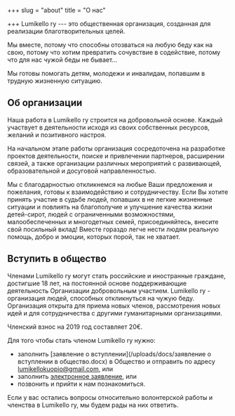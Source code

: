 +++
slug = "about"
title = "О нас"

+++
Lumikello ry --- это общественная организация, созданная для реализации благотворительных целей.

Мы вместе, потому что способны отозваться на любую беду как на свою, потому что хотим превратить сочувствие в содействие, потому что для нас чужой беды не бывает…

Мы готовы помогать детям, молодежи и инвалидам, попавшим в трудную жизненную ситуацию.

## Об организации

Наша работа в Lumikello ry строится на добровольной основе. Каждый участвует в деятельности исходя из своих собственных ресурсов, желаний и позитивного настроя.

На начальном этапе работы организация сосредоточена на разработке проектов деятельности, поиске  и привлечении партнеров, расширении связей, а также организации различных мероприятий с развивающей, образовательной и досуговой направленностью.

Мы с благодарностью откликнемся на любые Ваши предложения и пожелания, готовы к взаимодействию и сотрудничеству. Если Вы хотите  принять участие в судьбе людей, попавших в не легкие жизненные ситуации и повлиять на благополучие и улучшение качества жизни детей-сирот, людей с ограниченными возможностями, малообеспеченных и многодетных семей, присоединяйтесь, внесите свой посильный вклад! Вместе гораздо легче нести людям реальную помощь, добро и эмоции, которых порой, так не хватает.

## Вступить в общество

Членами Lumikello ry могут стать российские и иностранные граждане, достигшие 18 лет, на постоянной основе поддерживающие деятельность Организации добровольным участием. Lumikello ry - организация людей, способных откликнуться на чужую беду. Организация открыта для приема новых членов, рассмотрения новых идей и для сотрудничества с другими гуманитарными организациями.

Членский взнос на 2019 год составляет 20€.

Для того чтобы стать членом Lumikello ry нужно:

* заполнить [заявление о вступлении](/uploads/docs/заявление о вступлении в общество.docx) в Общество и отправить по адресу lumikellokuopio@gmail.com, или
* заполнить [электронное заявление](https://goo.gl/forms/SBXz6iAAJVZF4FfD3), или
* позвонить и прийти к нам познакомиться.

Если у вас остались вопросы относительно волонтерской работы и членства в Lumikello ry, мы будем рады на них ответить.